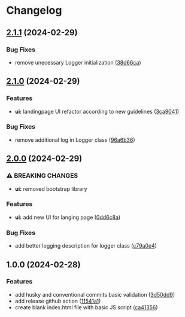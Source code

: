 # Changelog

## [2.1.1](https://github.com/ideaigniter/release-please-training-demo/compare/v2.1.0...v2.1.1) (2024-02-29)


### Bug Fixes

* remove unecessary Logger initialization ([38d66ca](https://github.com/ideaigniter/release-please-training-demo/commit/38d66ca589a37fc71204e735f55e5b71b8100262))

## [2.1.0](https://github.com/ideaigniter/release-please-training-demo/compare/v2.0.0...v2.1.0) (2024-02-29)


### Features

* **ui:** landingpage UI refactor according to new guidelines ([3ca9041](https://github.com/ideaigniter/release-please-training-demo/commit/3ca904169955e384bc0dcd36dfb0764d32435ae7))


### Bug Fixes

* remove additional log in Logger class ([96a6b36](https://github.com/ideaigniter/release-please-training-demo/commit/96a6b36a2e8fe77d24d4bb2374f444b80388ac88))

## [2.0.0](https://github.com/ideaigniter/release-please-training-demo/compare/v1.0.0...v2.0.0) (2024-02-29)


### ⚠ BREAKING CHANGES

* **ui:** removed bootstrap library

### Features

* **ui:** add new UI for langing page ([0dd6c8a](https://github.com/ideaigniter/release-please-training-demo/commit/0dd6c8accfb5ca5701894512aa09129dce29ac3c))


### Bug Fixes

* add better logging description for logger class ([c79a0e4](https://github.com/ideaigniter/release-please-training-demo/commit/c79a0e4a75518d1c4a3cb6c07104994a07dfd811))

## 1.0.0 (2024-02-28)


### Features

* add husky and conventional commits basic validation ([3d50dd9](https://github.com/ideaigniter/release-please-training-demo/commit/3d50dd9174723a5165ffa6d72b1f2240ebf9bc73))
* add release github action ([11541a1](https://github.com/ideaigniter/release-please-training-demo/commit/11541a1bc81fe073383b3bae4a47e3d8eaaf03c3))
* create blank index.html file with basic JS script ([ca41356](https://github.com/ideaigniter/release-please-training-demo/commit/ca41356071202a315989a58dacec1d2b8327e076))
